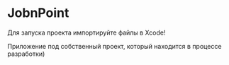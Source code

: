 # JobnPoint

Для запуска проекта импортируйте файлы в Xcode!

Приложение под собственный проект, который находится в процессе разработки)
